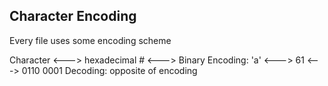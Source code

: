 ## Character Encoding

Every file uses some encoding scheme

Character <---> hexadecimal # <---> Binary 
Encoding: 'a' <---> 61 <---> 0110 0001
Decoding: opposite of encoding

